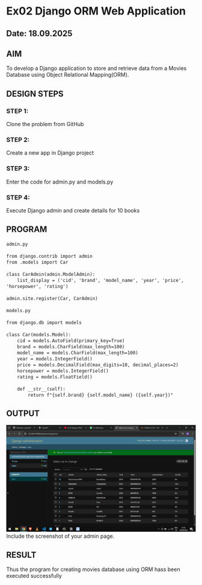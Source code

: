 # Ex02 Django ORM Web Application
## Date: 18.09.2025

## AIM
To develop a Django application to store and retrieve data from a Movies Database using Object Relational Mapping(ORM).


## DESIGN STEPS

### STEP 1:
Clone the problem from GitHub

### STEP 2:
Create a new app in Django project

### STEP 3:
Enter the code for admin.py and models.py

### STEP 4:
Execute Django admin and create details for 10 books

## PROGRAM
```
admin.py

from django.contrib import admin
from .models import Car

class CarAdmin(admin.ModelAdmin):
    list_display = ('cid', 'brand', 'model_name', 'year', 'price', 'horsepower', 'rating')

admin.site.register(Car, CarAdmin)

models.py

from django.db import models

class Car(models.Model):
    cid = models.AutoField(primary_key=True)
    brand = models.CharField(max_length=100)
    model_name = models.CharField(max_length=100)
    year = models.IntegerField()
    price = models.DecimalField(max_digits=10, decimal_places=2)
    horsepower = models.IntegerField()
    rating = models.FloatField()

    def __str__(self):
        return f"{self.brand} {self.model_name} ({self.year})"

```


## OUTPUT
![alt text](<Screenshot (6).png>)
Include the screenshot of your admin page.


## RESULT
Thus the program for creating movies database using ORM hass been executed successfully
